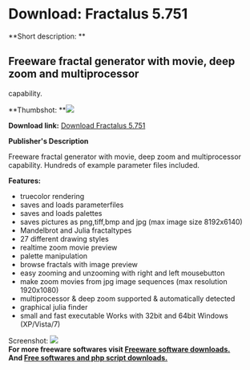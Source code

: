 # Download: Fractalus 5.751

**Short description: **

## Freeware fractal generator with movie, deep zoom and multiprocessor
capability.

  
**Thumbshot: **![](http://www.freewarefiles.com/screenshot/fractalus5_md.jpg)   
  
**Download link:** [Download Fractalus 5.751](http://freesoftwares.boysofts.com/Fractalus_program_62198.html)  
  

**Publisher's Description**  
  

Freeware fractal generator with movie, deep zoom and multiprocessor
capability. Hundreds of example parameter files included.

**Features:**

  * truecolor rendering 
  * saves and loads parameterfiles 
  * saves and loads palettes 
  * saves pictures as png,tiff,bmp and jpg (max image size 8192x6140) 
  * Mandelbrot and Julia fractaltypes 
  * 27 different drawing styles 
  * realtime zoom movie preview 
  * palette manipulation 
  * browse fractals with image preview 
  * easy zooming and unzooming with right and left mousebutton 
  * make zoom movies from jpg image sequences (max resolution 1920x1080) 
  * multiprocessor & deep zoom supported & automatically detected 
  * graphical julia finder 
  * small and fast executable 
Works with 32bit and 64bit Windows (XP/Vista/7)

  
  
Screenshot: ![](http://www.freewarefiles.com/screenshot/fractalus5.jpg)  
**For more freeware softwares visit [Freeware software downloads.](http://freesoftwares.boysofts.com/)**   
**And [Free softwares and php script downloads.](http://www.boysofts.com/)**

